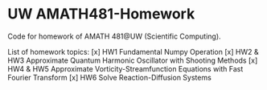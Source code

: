 # UW AMATH481-Homework
Code for homework of AMATH 481@UW (Scientific Computing).

List of homework topics: 
[x] HW1 Fundamental Numpy Operation
[x] HW2 & HW3 Approximate Quantum Harmonic Oscillator with Shooting Methods
[x] HW4 & HW5 Approximate Vorticity-Streamfunction Equations with Fast Fourier Transform
[x] HW6 Solve Reaction-Diffusion Systems

